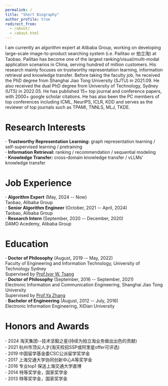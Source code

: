 ```yaml
---
permalink: /
title: "Short Biography"
author_profile: true
redirect_from: 
  - /about/
  - /about.html
---
```


I am currently an algorithm expert at Alibaba Group, working on developing large-scale image-to-product searching system (i.e. Pailitao or 拍立淘) at Taobao. Pailitao has become one of the largest ranking/visual/multi-modal application scenarios in China, serving hundred of million customers. His research mainly focuses on trustworthy representation learning, information retrieval and knowledge transfer. Before taking the faculty job, he received the PhD degree from Shanghai Jiao Tong University (SJTU) in 2021.09.
He also received the dual PhD degree from University of Technology, Sydney (UTS) in 2022.05. He has published 15+ top journal and conference papers, with 2000+ google scholar citations. He has also been the PC members of top conferences including ICML, NeurIPS, ICLR, KDD and serves as the reviewer of top journals such as TPAMI, TNNLS, MLJ, TKDE.

Research Interests
======    
**·** **Trustworthy Representation Learning:**  graph representation learning / self-supervised learning / pretraining       
**·** **Information Retrieval:**  ranking / recommendation / sequential modeling     
**·** **Knowledge Transfer:**  cross-domain knowledge transfer / vLLMs' knowledge transfer      

Job Experience
======   
**·** **Algorithm Expert** (May, 2024 -- Now)  
Taobao, Alibaba Group    
**·** **Senior Algorithm Engineer** (October, 2021 -- April, 2024)  
Taobao, Alibaba Group  
**·** **Research Intern** (September, 2020 -- December, 2020)  
DAMO Acedemy, Alibaba Group  

Education
======   
**·** **Doctor of Philosophy** (August, 2019 -- May, 2022)   
Faculty of Engineering and Information Technology, University of Technology Sydney  
Supervised by [Prof.Ivor W. Tsang](https://www.a-star.edu.sg/cfar/about-cfar/management/prof-ivor-tsang)  
**·** **Doctor of Philosophy** (September, 2016 -- September, 2021)  
Electronic Information and Communication Engineering, Shanghai Jiao Tong University  
Supervised by [Prof.Ya Zhang](https://mediabrain.sjtu.edu.cn/yazhang/)  
**·** **Bachelor of Engineering** (August, 2012 -- July, 2016)  
Electronic Information Engineering, XiDian University

Honors and Awards
======   
**·** 2024 淘天集团--技术坚毅之星(持续为拍立淘业务做出出色的贡献)  
**·** 2021 杭州市顶尖人才(淘天校招SSP或阿里星offer可评选)  
**·** 2019 中国留学基金委CSC公派留学奖学金  
**·** 2017 上海交通大学协同创新中心A等奖学金  
**·** 2016 专业top1 保送上海交通大学直博  
**·** 2014 特等奖学金，国家奖学金  
**·** 2013 特等奖学金，国家奖学金 
